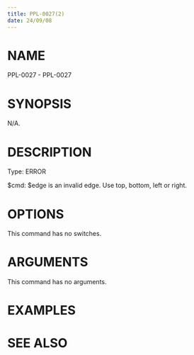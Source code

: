 ```yaml
---
title: PPL-0027(2)
date: 24/09/08
---
```


# NAME

PPL-0027 - PPL-0027

# SYNOPSIS

N/A.

# DESCRIPTION

Type: ERROR

$cmd: $edge is an invalid edge. Use top, bottom, left or right.

# OPTIONS

This command has no switches.

# ARGUMENTS

This command has no arguments.

# EXAMPLES

# SEE ALSO
